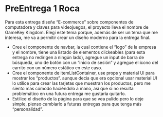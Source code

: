 # PreEntrega 1 Roca

Para esta entrega diseñe “E-commerce” sobre componentes de computadora y claves para videojuegos, el proyecto lleva el nombre de GameKey Kingdom. Elegí este tema porque, además de ser un tema que me interesa, me va a permitir crear un diseño moderno para la entrega final.
- Cree el componente de navbar, la cual contiene el “logo” de la empresa y el nombre, tiene una listado de elementos clickeables (para esta entrega no redirigen a ningún lado), agregue un input de barra de búsqueda, uno de botón con un “inicio de sesión” y agregue el icono del carrito con un número estático en este caso.
- Cree el componente de itemListContainer, use props y material UI para mostrar los “productos”. aunque decía que era opcional usar material UI lo utilice para crear las tarjetas que muestran los productos, pero me siento mas cómodo haciéndolo a mano, así que si no resulta problemático en una futura entrega me gustaría quitarlo.
-  Estilice el  diseño de la página para que se vea pulido pero lo deje simple, pienso cambiarlo a futuras entregas para que tenga más “personalidad”.

